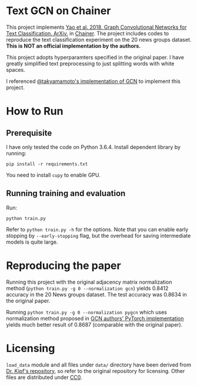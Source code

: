# Text GCN on Chainer

This project implements [Yao et al. 2018. Graph Convolutional Networks for Text Classification. ArXiv.](https://arxiv.org/abs/1809.05679) in [Chainer](https://chainer.org/).
The project includes codes to reproduce the text classification experiment on the 20 news groups dataset. **This is NOT an official implementation by the authors.**

This project adopts hyperparamters specified in the original paper.
I have greatly simplified text preprocessing to just splitting words with white spaces.

I referenced [@takyamamoto's implementation of GCN](https://github.com/takyamamoto/Graph-Convolution-Chainer) to implement this project.

# How to Run

## Prerequisite

I have only tested the code on Python 3.6.4. Install dependent library by running:

```
pip install -r requirements.txt
```

You need to install `cupy` to enable GPU.

## Running training and evaluation

Run:

```
python train.py
```

Refer to `python train.py -h` for the options.
Note that you can enable early stopping by `--early-stopping` flag, but the overhead for saving intermediate models is quite large.


# Reproducing the paper

Running this project with the original adjacency matrix normalization method (`python train.py -g 0 --normalization gcn`) yields 0.8412 accuracy in the 20 News groups dataset.
The test accuracy was 0.8634 in the original paper.

Running `python train.py -g 0 --normalization pygcn` which uses normalization method proposed in [GCN authors' PyTorch implementation](https://github.com/tkipf/pygcn/issues/11) yields much better result of 0.8687 (comparable with the original paper).

# Licensing

`load_data` module and all files under `data/` directory have been derived from [Dr. Kipf's repository](https://github.com/tkipf/gcn/tree/98357bded82fdc19595aa5b1448ee0e76557a399), so refer to the original repository for licensing.
Other files are distributed under [CC0](./LICENSE).